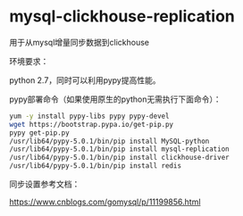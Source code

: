 # mysql-clickhouse-replication

用于从mysql增量同步数据到clickhouse



环境要求：

python 2.7，同时可以利用pypy提高性能。



pypy部署命令（如果使用原生的python无需执行下面命令）：

```bash
yum -y install pypy-libs pypy pypy-devel
wget https://bootstrap.pypa.io/get-pip.py
pypy get-pip.py
/usr/lib64/pypy-5.0.1/bin/pip install MySQL-python
/usr/lib64/pypy-5.0.1/bin/pip install mysql-replication
/usr/lib64/pypy-5.0.1/bin/pip install clickhouse-driver
/usr/lib64/pypy-5.0.1/bin/pip install redis
```

同步设置参考文档：

https://www.cnblogs.com/gomysql/p/11199856.html